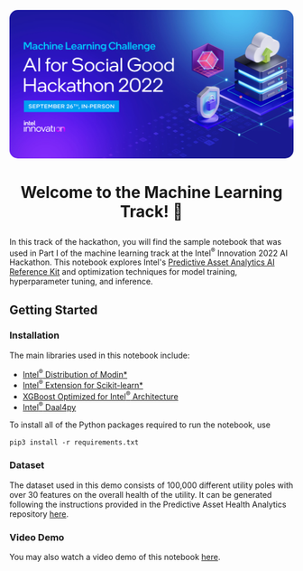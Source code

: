 <p align="center"><img src="media/ML_AXG-22-11_Software_Dev_Hackathon.png" style="width:800px;border-radius:15px"/></p>

# <p align="center">Welcome to the Machine Learning Track! 🚀</p>

In this track of the hackathon, you will find the sample notebook that was used in Part I of the machine learning track at the Intel<sup>&reg;</sup> Innovation 2022 AI Hackathon. This notebook explores Intel's [Predictive Asset Analytics AI Reference Kit](https://github.com/oneapi-src/predictive-asset-health-analytics) and optimization techniques for model training, hyperparameter tuning, and inference. 

## Getting Started

### Installation

The main libraries used in this notebook include:
- [Intel<sup>&reg;</sup> Distribution of Modin*](https://www.intel.com/content/www/us/en/developer/tools/oneapi/distribution-of-modin.html#gs.9hqdj4)
- [Intel<sup>&reg;</sup> Extension for Scikit-learn*](https://www.intel.com/content/www/us/en/developer/tools/oneapi/scikit-learn.html#gs.8txte9)
- [XGBoost Optimized for Intel<sup>&reg;</sup> Architecture](https://www.intel.com/content/www/us/en/developer/articles/technical/xgboost-optimized-architecture-getting-started.html)
- [Intel<sup>&reg;</sup> Daal4py](https://intelpython.github.io/daal4py/)

To install all of the Python packages required to run the notebook, use

```
pip3 install -r requirements.txt
```

### Dataset
The dataset used in this demo consists of 100,000 different utility poles with over 30 features on the overall health of the utility. It can be generated following the instructions provided in the Predictive Asset Health Analytics repository [here](https://github.com/oneapi-src/predictive-asset-health-analytics#run-the-code-for-test-dataset-generation-training-the-model-and-prediction). 

### Video Demo
You may also watch a video demo of this notebook [here](https://www.intel.com/content/www/us/en/developer/videos/optimize-utility-maintenance-prediction-ai-kit.html).